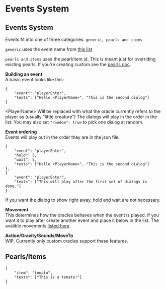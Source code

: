 # Events System
## Events System
Events fit into one of three categories:
`generic, pearls and items`

`generic` uses the event name from [this list](/events.md)

`pearls and items` uses the pearl/item id. This is meant just for overriding existing pearls, If you're creating custom see the [pearls doc](/pearls.md).

**Building an event**  
A basic event looks like this:

```
{
    "event": "playerEnter",
    "texts": ["Hello <PlayerName>", "This is the second dialog"]
}
```
\<PlayerName\> Will be replaced with what the oracle currently refers to the player as (usually "little creature")
The dialogs will play in the order in the list. You may also set `"random": true` to pick one dialog at random.

**Event ordering**  
Events will play out in the order they are in the json file.
```
{
    "event": "playerEnter",
    "hold": 5,
    "wait": 5,
    "texts": ["Hello <PlayerName>", "This is the second dialog"]
},
{
    "event": "playerEnter",
    "texts": ["This will play after the first set of dialogs is done."]
}
```
If you want the dialog to show right away, hold and wait are not necessary. 

**Movement**  
This determines how the oracles behaves when the event is played. If you want it to play after create another event and place it below in the list.
The avalible movements [listed here](/eventIds.md).

**Action/Gravity/Sounds/MoveTo**  
WIP. Currently only custom oracles support these features.

## Pearls/Items
```
{
    "item": "tomato",
    "texts": ["This is a tomato!"]
}
```
